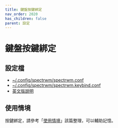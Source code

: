 ```yaml
---
title: 鍵盤按鍵綁定
nav_order: 2020
has_children: false
parent: 設定
---
```



# 鍵盤按鍵綁定

## 設定檔

* [~/.config/spectrwm/spectrwm.conf](https://github.com/samwhelp/note-about-spectrwm/blob/gh-pages/_demo/config/spectrwm-config/main/config/spectrwm/spectrwm.conf)
* [~/.config/spectrwm/spectrwm.keybind.conf](https://github.com/samwhelp/note-about-spectrwm/blob/gh-pages/_demo/config/spectrwm-config/main/config/spectrwm/spectrwm.keybind.conf)
* [英文版說明](https://github.com/samwhelp/note-about-spectrwm/blob/gh-pages/_demo/config/spectrwm-config/main/spec-keybind.md)


## 使用情境

按鍵綁定，請參考「[使用情境](https://samwhelp.github.io/note-about-spectrwm/read/scenario.html)」該篇整理，可以輔助記憶。
